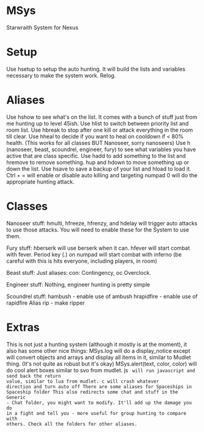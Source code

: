 # MSys
Starwraith System for Nexus

# Setup
Use hsetup to setup the auto hunting.  It will build the lists and variables necessary to make the system work.
Relog.

# Aliases
Use hshow to see what's on the list. It comes with a bunch of stuff just from me hunting up to level 45ish.
Use hlist to switch between priority list and room list.
Use hbreak to stop after one kill or attack everything in the room till clear.
Use hheal to decide if you want to heal on cooldown if < 80% health. (This works for all classes BUT Nanoseer, sorry nanoseers)
Use h<class> (nanoseer, beast, scoundrel, engineer, fury) to see what variables you have active that are class specific.
Use hadd to add something to the list and hremove to remove something.
hup and hdown to move something up or down the list.
Use hsave to save a backup of your list and hload to load it.
Ctrl + = will enable or disable auto killing and targeting
numpad 0 will do the appropriate hunting attack.
  
# Classes
Nanoseer stuff:
hmulti, hfreeze, hfrenzy, and hdelay will trigger auto attacks to use those attacks. You will need to enable these for the System to use them.

Fury stuff:
hberserk will use berserk when it can.
hfever will start combat with fever.
Period key (.) on numpad will start combat with inferno (be careful with this is hits everyone, including players, in room)

Beast stuff:
Just aliases: con: Contingency, oc Overclock.

Engineer stuff:
Nothing, engineer hunting is pretty simple

Scoundrel stuff:
hambush - enable use of ambush
hrapidfire - enable use of rapidfire
Alias rip - make ripper

# Extras
This is not just a hunting system (although it mostly is at the moment), it also has some other nice things:
MSys.log will do a display_notice except will convert objects and arrays and display all items in it, similar to Mudlet thing.  (It's not quite as robust but it's okay)
MSys.alert(text, color, color) will do cool alert boxes similar to svo from mudlet.
js <code> will run javascript and send back the return value, similar to lua from mudlet.
c<direction> will crash whatever direction and turn auto off
There are some aliases for Spaceships in Spaceship folder
This also redirects some chat and stuff in the Generic - Chat folder, you might want to modify.
It'll add up the damage you do in a fight and tell you - more useful for group hunting to compare with others.
Check all the folders for other aliases.
